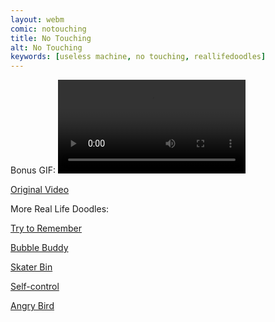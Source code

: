 ```yaml
---
layout: webm
comic: notouching
title: No Touching
alt: No Touching
keywords: [useless machine, no touching, reallifedoodles]
---
```


Bonus GIF:
<video property="og:image" class="center" autoplay loop>
  <source src="/comics/notouching_bonus.mp4" type="video/mp4" />
  <source src="/comics/notouching_bonus.webm" type="video/webm" />
  Your browser does not support the video tag.
</video>

<a href="https://youtu.be/Nqk_nWAjBus">Original Video</a>

More Real Life Doodles:

[Try to Remember](https://lolnein.com/2019/05/06/trytoremember/)

[Bubble Buddy](https://lolnein.com/2016/11/14/bubblebuddy/)

[Skater Bin](https://lolnein.com/2017/01/25/skaterbin/)

[Self-control](https://lolnein.com/2016/09/26/selfcontrol/)

[Angry Bird](https://lolnein.com/2016/07/15/angrybird/)
